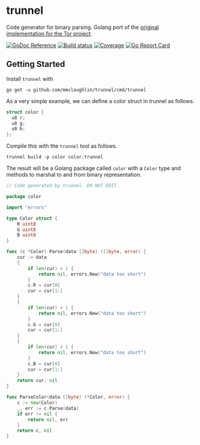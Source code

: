 # trunnel

Code generator for binary parsing. Golang port of the [original implementation
for the Tor project](https://gitweb.torproject.org/trunnel.git).

[![GoDoc Reference](http://img.shields.io/badge/godoc-reference-5272B4.svg?style=flat-square)](http://godoc.org/github.com/mmcloughlin/trunnel)
[![Build status](https://img.shields.io/travis/mmcloughlin/trunnel.svg?style=flat-square)](https://travis-ci.org/mmcloughlin/trunnel)
[![Coverage](https://img.shields.io/coveralls/mmcloughlin/trunnel.svg?style=flat-square)](https://coveralls.io/r/mmcloughlin/trunnel)
[![Go Report Card](https://goreportcard.com/badge/github.com/mmcloughlin/trunnel?style=flat-square)](https://goreportcard.com/report/github.com/mmcloughlin/trunnel)

## Getting Started

Install `trunnel` with

```
go get -u github.com/mmcloughlin/trunnel/cmd/trunnel
```

As a very simple example, we can define a color struct in trunnel as follows.

[embedmd]:# (examples/color/color.trunnel c)
```c
struct color {
  u8 r;
  u8 g;
  u8 b;
};
```

Compile this with the `trunnel` tool as follows.

```
trunnel build -p color color.trunnel
```

The result will be a Golang package called `color` with a `Color` type and
methods to marshal to and from binary representation.

[embedmd]:# (examples/color/gen-marshallers.go)
```go
// Code generated by trunnel. DO NOT EDIT.

package color

import "errors"

type Color struct {
	R uint8
	G uint8
	B uint8
}

func (c *Color) Parse(data []byte) ([]byte, error) {
	cur := data
	{
		if len(cur) < 1 {
			return nil, errors.New("data too short")
		}
		c.R = cur[0]
		cur = cur[1:]
	}
	{
		if len(cur) < 1 {
			return nil, errors.New("data too short")
		}
		c.G = cur[0]
		cur = cur[1:]
	}
	{
		if len(cur) < 1 {
			return nil, errors.New("data too short")
		}
		c.B = cur[0]
		cur = cur[1:]
	}
	return cur, nil
}

func ParseColor(data []byte) (*Color, error) {
	c := new(Color)
	_, err := c.Parse(data)
	if err != nil {
		return nil, err
	}
	return c, nil
}
```
